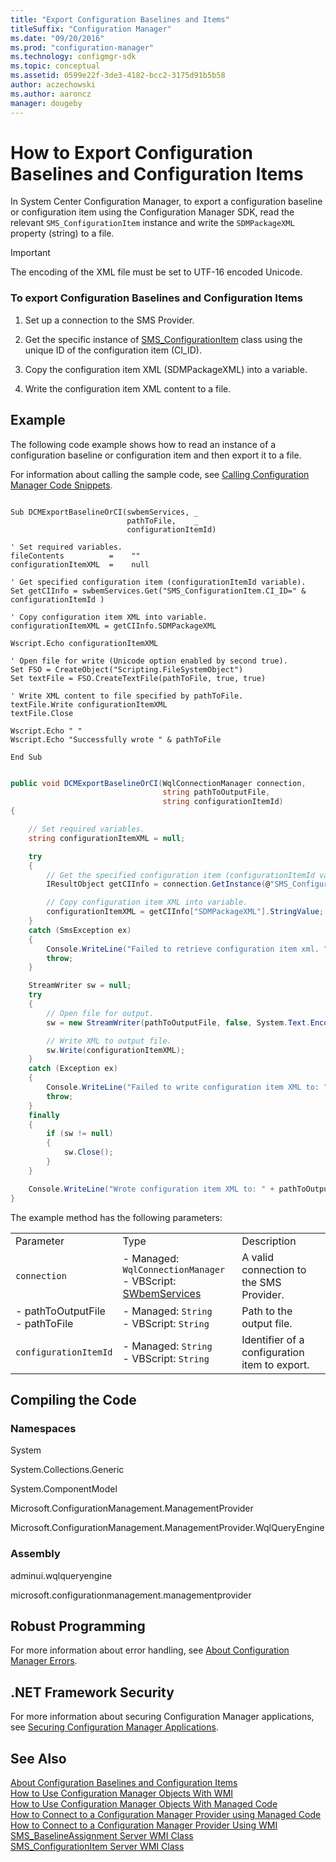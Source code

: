 ```yaml
---
title: "Export Configuration Baselines and Items"
titleSuffix: "Configuration Manager"
ms.date: "09/20/2016"
ms.prod: "configuration-manager"
ms.technology: configmgr-sdk
ms.topic: conceptual
ms.assetid: 0599e22f-3de3-4182-bcc2-3175d91b5b58
author: aczechowski
ms.author: aaroncz
manager: dougeby
---
```

# How to Export Configuration Baselines and Configuration Items
In System Center Configuration Manager, to export a configuration baseline or configuration item using the Configuration Manager SDK, read the relevant `SMS_ConfigurationItem` instance and write the `SDMPackageXML` property (string) to a file.  

> [!IMPORTANT]
>  The encoding of the XML file must be set to UTF-16 encoded Unicode.  

### To export Configuration Baselines and Configuration Items  

1.  Set up a connection to the SMS Provider.  

2.  Get the specific instance of [SMS_ConfigurationItem](../../develop/reference/compliance/sms_configurationitem-server-wmi-class.md) class using the unique ID of the configuration item (CI_ID).  

3.  Copy the configuration item XML (SDMPackageXML) into a variable.  

4.  Write the configuration item XML content to a file.  

## Example  
 The following code example shows how to read an instance of a configuration baseline or configuration item and then export it to a file.  

 For information about calling the sample code, see [Calling Configuration Manager Code Snippets](../../develop/core/understand/calling-code-snippets.md).  

```vbs  

Sub DCMExportBaselineOrCI(swbemServices, _  
                          pathToFile,    _  
                          configurationItemId)  

' Set required variables.  
fileContents          =    ""  
configurationItemXML  =    null  

' Get specified configuration item (configurationItemId variable).  
Set getCIInfo = swbemServices.Get("SMS_ConfigurationItem.CI_ID=" & configurationItemId )  

' Copy configuration item XML into variable.   
configurationItemXML = getCIInfo.SDMPackageXML  

Wscript.Echo configurationItemXML  

' Open file for write (Unicode option enabled by second true).  
Set FSO = CreateObject("Scripting.FileSystemObject")  
Set textFile = FSO.CreateTextFile(pathToFile, true, true)  

' Write XML content to file specified by pathToFile.       
textFile.Write configurationItemXML  
textFile.Close   

Wscript.Echo " "  
Wscript.Echo "Successfully wrote " & pathToFile  

End Sub  

```  

```c#  

public void DCMExportBaselineOrCI(WqlConnectionManager connection,  
                                  string pathToOutputFile,  
                                  string configurationItemId)  
{  

    // Set required variables.  
    string configurationItemXML = null;  

    try  
    {  
        // Get the specified configuration item (configurationItemId variable).  
        IResultObject getCIInfo = connection.GetInstance(@"SMS_ConfigurationItem.CI_ID=" + configurationItemId);  

        // Copy configuration item XML into variable.   
        configurationItemXML = getCIInfo["SDMPackageXML"].StringValue;  
    }  
    catch (SmsException ex)  
    {  
        Console.WriteLine("Failed to retrieve configuration item xml. " + "\n" + ex.Message);  
        throw;  
    }  

    StreamWriter sw = null;  
    try  
    {  
        // Open file for output.  
        sw = new StreamWriter(pathToOutputFile, false, System.Text.Encoding.Unicode);  

        // Write XML to output file.  
        sw.Write(configurationItemXML);  
    }  
    catch (Exception ex)  
    {  
        Console.WriteLine("Failed to write configuration item XML to: " + pathToOutputFile + "\n" + ex.Message);  
        throw;  
    }  
    finally  
    {  
        if (sw != null)  
        {  
            sw.Close();  
        }  
    }  

    Console.WriteLine("Wrote configuration item XML to: " + pathToOutputFile);  
}  

```  

 The example method has the following parameters:  

||||  
|-|-|-|  
|Parameter|Type|Description|  
|`connection`|-   Managed: `WqlConnectionManager`<br />-   VBScript: [SWbemServices](https://msdn.microsoft.com/library/aa393854.aspx)|A valid connection to the SMS Provider.|  
|-   pathToOutputFile<br />-   pathToFile|-   Managed: `String`<br />-   VBScript: `String`|Path to the output file.|  
|`configurationItemId`|-   Managed: `String`<br />-   VBScript: `String`|Identifier of a configuration item to export.|  

## Compiling the Code  

### Namespaces  
 System  

 System.Collections.Generic  

 System.ComponentModel  

 Microsoft.ConfigurationManagement.ManagementProvider  

 Microsoft.ConfigurationManagement.ManagementProvider.WqlQueryEngine  

### Assembly  
 adminui.wqlqueryengine  

 microsoft.configurationmanagement.managementprovider  

## Robust Programming  
 For more information about error handling, see [About Configuration Manager Errors](../../develop/core/understand/about-configuration-manager-errors.md).  

## .NET Framework Security  
 For more information about securing Configuration Manager applications, see [Securing Configuration Manager Applications](../../develop/core/understand/securing-configuration-manager-applications.md).  

## See Also  
 [About Configuration Baselines and Configuration Items](../../develop/compliance/about-configuration-baselines-and-configuration-items.md)   
 [How to Use Configuration Manager Objects With WMI](../../develop/core/understand/how-to-use-configuration-manager-objects-with-wmi.md)   
 [How to Use Configuration Manager Objects With Managed Code](../../develop/core/understand/how-to-use-configuration-manager-objects-with-managed-code.md)   
 [How to Connect to a Configuration Manager Provider using Managed Code](../../develop/core/understand/how-to-connect-to-an-sms-provider-by-using-managed-code.md)   
 [How to Connect to a Configuration Manager Provider Using WMI](../../develop/core/understand/how-to-connect-to-an-sms-provider-in-configuration-manager-by-using-wmi.md)   
 [SMS_BaselineAssignment Server WMI Class](../../develop/reference/compliance/sms_baselineassignment-server-wmi-class.md)   
 [SMS_ConfigurationItem Server WMI Class](../../develop/reference/compliance/sms_configurationitem-server-wmi-class.md)
